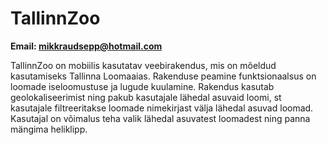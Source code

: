 # TallinnZoo
**Email: mikkraudsepp@hotmail.com**

TallinnZoo on mobiilis kasutatav veebirakendus, mis on mõeldud kasutamiseks Tallinna Loomaaias. Rakenduse peamine funktsionaalsus on loomade iseloomustuse ja lugude kuulamine. Rakendus kasutab geolokaliseerimist ning pakub kasutajale lähedal asuvaid loomi, st kasutajale filtreeritakse loomade nimekirjast välja lähedal asuvad loomad. Kasutajal on võimalus teha valik lähedal asuvatest loomadest ning panna mängima heliklipp.

